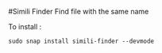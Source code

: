 #Simili Finder
Find file with the same name

To install :
```
sudo snap install simili-finder --devmode
```
